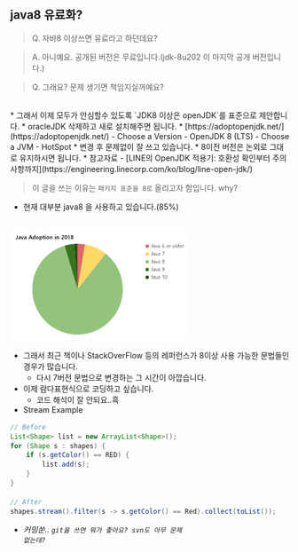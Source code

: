 ## java8 유료화?
> Q. 자바8 이상쓰면 유료라고 하던데요?

> A. 아니예요. 공개된 버전은 무료입니다.(jdk-8u202 이 마지막 공개 버전입니다.)

> Q. 그래요? 문제 생기면 책임지실꺼예요?

<br/>
* 그래서 이제 모두가 안심할수 있도록 `JDK8 이상은 openJDK`를 표준으로 제안합니다.
* oracleJDK 삭제하고 새로 설치해주면 됩니다.
* [https://adoptopenjdk.net/](https://adoptopenjdk.net/)
  - Choose a Version - OpenJDK 8 (LTS)
  - Choose a JVM - HotSpot
* 변경 후 문제없이 잘 쓰고 있습니다.
* 8이전 버전은 논외로 그대로 유지하시면 됩니다.
* 참고자료 - [LINE의 OpenJDK 적용기: 호환성 확인부터 주의 사항까지](https://engineering.linecorp.com/ko/blog/line-open-jdk/)

<br/>

> 이 글을 쓰는 이유는 <code>패키지 표준을 8로</code> 올리고자 함입니다. why?
* 현재 대부분 java8 을 사용하고 있습니다.(85%)
<br/>

<img src="./java_share.png" height="200" alt="java share">

* 그래서 최근 책이나 StackOverFlow 등의 레퍼런스가 8이상 사용 가능한 문법들인 경우가 많습니다.
  - 다시 7버전 문법으로 변경하는 그 시간이 아깝습니다.
* 이제 람다표현식으로 코딩하고 싶습니다.
  - 코드 해석이 잘 안되요..흑
* Stream Example

```java
// Before 
List<Shape> list = new ArrayList<Shape>();
for (Shape s : shapes) {
	if (s.getColor() == RED) {
		list.add(s);
	}
}

// After
shapes.stream().filter(s -> s.getColor() == Red).collect(toList());
```

* <i>커밍쑨.. <code>git을 쓰면 뭐가 좋아요? svn도 아무 문제 없는데?</code></i>
